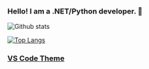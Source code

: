 ### Hello! I am a .NET/Python developer. 👋

![Github stats](https://github-readme-stats.vercel.app/api?username=xDiogow&count_private=true&show_icons=true&include_all_commits=true&theme=midnight-purple)

[![Top Langs](https://github-readme-stats.vercel.app/api/top-langs/?username=xDiogow&count_private=true&layout=donut&theme=midnight-purple)](https://github.com/anuraghazra/github-readme-stats)

### [VS Code Theme](https://marketplace.visualstudio.com/items?itemName=zhuangtongfa.Material-theme)
